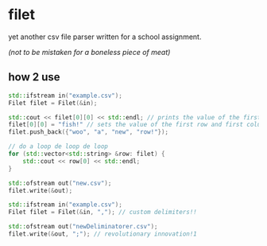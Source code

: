 # filet
yet another csv file parser written for a school assignment.

*(not to be mistaken for a boneless piece of meat)*

## how 2 use
```cpp
std::ifstream in("example.csv");
Filet filet = Filet(&in);

std::cout << filet[0][0] << std::endl; // prints the value of the first row and first column!
filet[0][0] = "fish!" // sets the value of the first row and first column.
filet.push_back({"woo", "a", "new", "row!"});

// do a loop de loop de loop
for (std::vector<std::string> &row: filet) {
    std::cout << row[0] << std::endl;
}

std::ofstream out("new.csv");
filet.write(&out);
```
```cpp
std::ifstream in("example.csv");
Filet filet = Filet(&in, ","); // custom delimiters!!

std::ofstream out("newDeliminatorer.csv");
filet.write(&out, ";"); // revolutionary innovation!1
```

